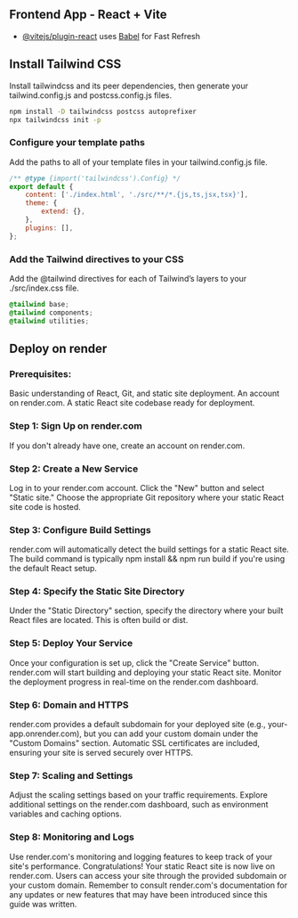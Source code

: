 ## Frontend App - React + Vite

- [@vitejs/plugin-react](https://github.com/vitejs/vite-plugin-react/blob/main/packages/plugin-react/README.md) uses [Babel](https://babeljs.io/) for Fast Refresh

## Install Tailwind CSS

Install tailwindcss and its peer dependencies, then generate your tailwind.config.js and postcss.config.js files.

```bash
npm install -D tailwindcss postcss autoprefixer
npx tailwindcss init -p
```

### Configure your template paths

Add the paths to all of your template files in your tailwind.config.js file.

```javascript
/** @type {import('tailwindcss').Config} */
export default {
	content: ['./index.html', './src/**/*.{js,ts,jsx,tsx}'],
	theme: {
		extend: {},
	},
	plugins: [],
};
```

### Add the Tailwind directives to your CSS

Add the @tailwind directives for each of Tailwind’s layers to your ./src/index.css file.

```css
@tailwind base;
@tailwind components;
@tailwind utilities;
```

## Deploy on render

### Prerequisites:

Basic understanding of React, Git, and static site deployment.
An account on render.com.
A static React site codebase ready for deployment.

### Step 1: Sign Up on render.com

If you don't already have one, create an account on render.com.

### Step 2: Create a New Service

Log in to your render.com account.
Click the "New" button and select "Static site."
Choose the appropriate Git repository where your static React site code is hosted.

### Step 3: Configure Build Settings

render.com will automatically detect the build settings for a static React site. The build command is typically npm install && npm run build if you're using the default React setup.

### Step 4: Specify the Static Site Directory

Under the "Static Directory" section, specify the directory where your built React files are located. This is often build or dist.

### Step 5: Deploy Your Service

Once your configuration is set up, click the "Create Service" button.
render.com will start building and deploying your static React site.
Monitor the deployment progress in real-time on the render.com dashboard.

### Step 6: Domain and HTTPS

render.com provides a default subdomain for your deployed site (e.g., your-app.onrender.com), but you can add your custom domain under the "Custom Domains" section.
Automatic SSL certificates are included, ensuring your site is served securely over HTTPS.

### Step 7: Scaling and Settings

Adjust the scaling settings based on your traffic requirements.
Explore additional settings on the render.com dashboard, such as environment variables and caching options.

### Step 8: Monitoring and Logs

Use render.com's monitoring and logging features to keep track of your site's performance.
Congratulations! Your static React site is now live on render.com. Users can access your site through the provided subdomain or your custom domain. Remember to consult render.com's documentation for any updates or new features that may have been introduced since this guide was written.
